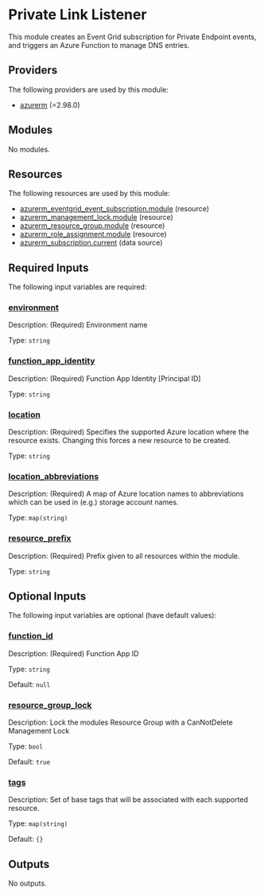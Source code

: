 # Private Link Listener

This module creates an Event Grid subscription for Private Endpoint events, and triggers an Azure Function to manage DNS entries.

## Providers

The following providers are used by this module:

- <a name="provider_azurerm"></a> [azurerm](#provider_azurerm) (=2.98.0)

## Modules

No modules.

## Resources

The following resources are used by this module:

- [azurerm_eventgrid_event_subscription.module](https://registry.terraform.io/providers/hashicorp/azurerm/2.98.0/docs/resources/eventgrid_event_subscription) (resource)
- [azurerm_management_lock.module](https://registry.terraform.io/providers/hashicorp/azurerm/2.98.0/docs/resources/management_lock) (resource)
- [azurerm_resource_group.module](https://registry.terraform.io/providers/hashicorp/azurerm/2.98.0/docs/resources/resource_group) (resource)
- [azurerm_role_assignment.module](https://registry.terraform.io/providers/hashicorp/azurerm/2.98.0/docs/resources/role_assignment) (resource)
- [azurerm_subscription.current](https://registry.terraform.io/providers/hashicorp/azurerm/2.98.0/docs/data-sources/subscription) (data source)

## Required Inputs

The following input variables are required:

### <a name="input_environment"></a> [environment](#input_environment)

Description: (Required) Environment name

Type: `string`

### <a name="input_function_app_identity"></a> [function_app_identity](#input_function_app_identity)

Description: (Required) Function App Identity [Principal ID]

Type: `string`

### <a name="input_location"></a> [location](#input_location)

Description: (Required) Specifies the supported Azure location where the resource exists. Changing this forces a new resource to be created.

Type: `string`

### <a name="input_location_abbreviations"></a> [location_abbreviations](#input_location_abbreviations)

Description: (Required) A map of Azure location names to abbreviations which can be used in (e.g.) storage account names.

Type: `map(string)`

### <a name="input_resource_prefix"></a> [resource_prefix](#input_resource_prefix)

Description: (Required) Prefix given to all resources within the module.

Type: `string`

## Optional Inputs

The following input variables are optional (have default values):

### <a name="input_function_id"></a> [function_id](#input_function_id)

Description: (Required) Function App ID

Type: `string`

Default: `null`

### <a name="input_resource_group_lock"></a> [resource_group_lock](#input_resource_group_lock)

Description: Lock the modules Resource Group with a CanNotDelete Management Lock

Type: `bool`

Default: `true`

### <a name="input_tags"></a> [tags](#input_tags)

Description: Set of base tags that will be associated with each supported resource.

Type: `map(string)`

Default: `{}`

## Outputs

No outputs.
